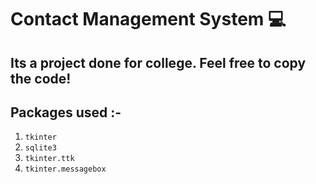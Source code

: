 # Contact Management System 💻

## Its a project done for college. Feel free to copy the code!

## Packages used :- 

1) `tkinter`
2) `sqlite3`
3) `tkinter.ttk`
4) `tkinter.messagebox`





